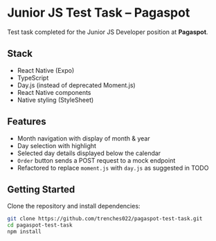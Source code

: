 # Junior JS Test Task – Pagaspot

Test task completed for the Junior JS Developer position at **Pagaspot**.

## Stack
- React Native (Expo)
- TypeScript
- Day.js (instead of deprecated Moment.js)
- React Native components
- Native styling (StyleSheet)

## Features
- Month navigation with display of month & year
- Day selection with highlight
- Selected day details displayed below the calendar
- `Order` button sends a POST request to a mock endpoint
- Refactored to replace `moment.js` with `day.js` as suggested in TODO

## Getting Started

Clone the repository and install dependencies:

```bash
git clone https://github.com/trenches022/pagaspot-test-task.git
cd pagaspot-test-task
npm install
